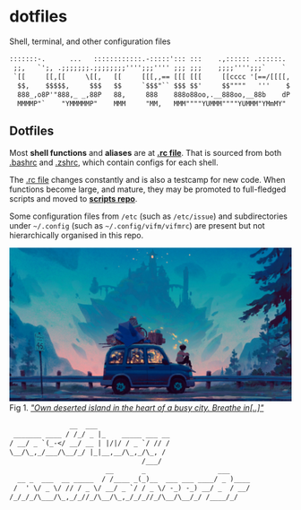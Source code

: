 # dotfiles
Shell, terminal, and other configuration files

    :::::::-.      ...   ::::::::::::.-:::::'::: :::    .,:::::: .::::::. 
     ;;,   `';, .;;;;;;;.;;;;;;;;'''';;;'''' ;;; ;;;    ;;;;'''';;;`    ` 
     `[[     [[,[[     \[[,   [[     [[[,,== [[[ [[[     [[cccc '[==/[[[[,
      $$,    $$$$$,     $$$   $$     `$$$"`` $$$ $$'     $$""""   '''    $
      888_,o8P'"888,_ _,88P   88,     888    888o88oo,.__888oo,__88b    dP
      MMMMP"`    "YMMMMMP"    MMM     "MM,   MMM""""YUMMM""""YUMMM"YMmMY" 


## Dotfiles

Most __shell functions__ and __aliases__ are at __[.rc file](.rc)__.
That is sourced from
both [.bashrc](.bashrc) and [.zshrc](.zshrc), which contain configs for each shell.

The [.rc file](.rc) changes constantly and is also a testcamp for new code.
When functions become large, and mature, they may be promoted to
full-fledged scripts and moved to __[scripts repo](https://gitlab.com/mountaineerbr/dotfiles)__.

Some configuration files from `/etc` (such as `/etc/issue`) and subdirectories under `~/.config` (such as `~/.config/vifm/vifmrc`) are present but not hierarchically organised in this repo. 

  
  

![ScreenShot](git_screenshot1.png)
Fig 1. [*"Own deserted island in the heart of a busy city. Breathe in[..]"*](https://www.youtube.com/watch?v=Mu3BfD6wmPg "Chilled Cow by Kupla")

  
  

                   __  ___                  
     _______ ____ / /_/ _ |_    _____ ___ __
    / __/ _ `(_-</ __/ __ | |/|/ / _ `/ // /
    \__/\_,_/___/\__/_/ |_|__,__/\_,_/\_, / 
                                     /___/  
                            __       _                  ___     
      __ _  ___  __ _____  / /____ _(_)__  ___ ___ ____/ _ )____
     /  ' \/ _ \/ // / _ \/ __/ _ `/ / _ \/ -_) -_) __/ _  / __/
    /_/_/_/\___/\_,_/_//_/\__/\_,_/_/_//_/\__/\__/_/ /____/_/   
                                                            

